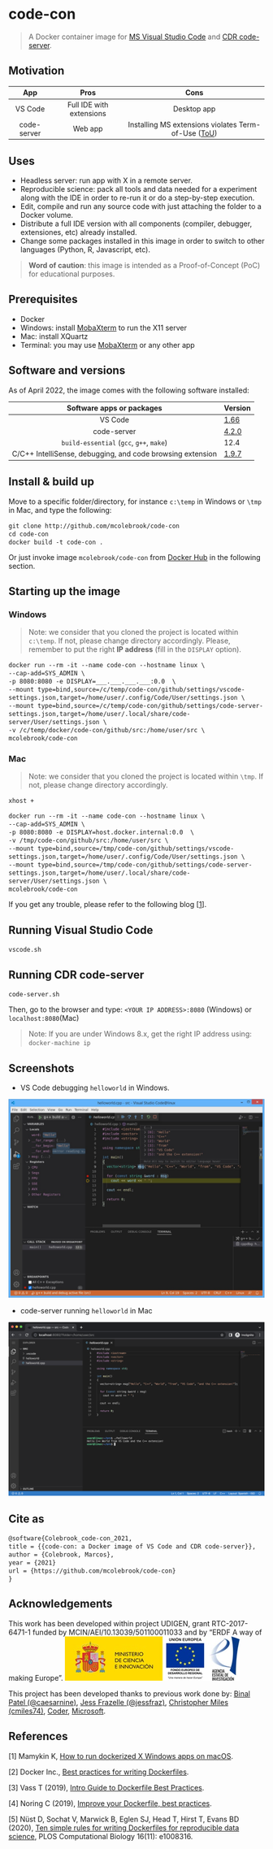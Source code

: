 # code-con
> A Docker container image for [MS Visual Studio Code](https://code.visualstudio.com/) and [CDR code-server](https://github.com/coder/code-server).

## Motivation

|     App     |           Pros           |                                           Cons                                                                             |
|:-----------:|:------------------------:|:--------------------------------------------------------------------------------------------------------------------------:|
|   VS Code   | Full IDE with extensions |                                       Desktop app                                                                          |
| code-server |          Web app         | Installing MS extensions violates Term-of-Use ([ToU](https://marketplace.visualstudio.com/items/ms-vscode.cpptools/license)) |

## Uses

- Headless server: run app with X in a remote server.
- Reproducible science: pack all tools and data needed for a experiment along with the IDE in order to re-run it or do a step-by-step execution.
- Edit, compile and run any source code with just attaching the folder to a Docker volume.
- Distribute a full IDE version with all components (compiler, debugger, extensiones, etc) already installed.
- Change some packages installed in this image in order to switch to other languages (Python, R, Javascript, etc).

> **Word of caution**: this image is intended as a Proof-of-Concept (PoC) for educational purposes.

## Prerequisites

- Docker
- Windows: install [MobaXterm](https://mobaxterm.mobatek.net/download.html) to run the X11 server
- Mac: install XQuartz
- Terminal: you may use [MobaXterm](https://mobaxterm.mobatek.net/download.html) or any other app

## Software and versions

As of April 2022, the image comes with the following software installed:

| Software apps or packages                                  | Version                                                                         |
|:----------------------------------------------------------:|:--------------------------------------------------------------------------------|
| VS Code                                                    |        [1.66](https://github.com/microsoft/vscode/releases/tag/1.66.0)          |
| code-server                                                |       [4.2.0](https://github.com/coder/code-server/releases/tag/v4.2.0)         |
| `build-essential` (`gcc`, `g++`, `make`)                   |                                   12.4                                          |
| C/C++ IntelliSense, debugging, and code browsing extension | [1.9.7](https://marketplace.visualstudio.com/items?itemName=ms-vscode.cpptools) |

## Install & build up

Move to a specific folder/directory, for instance `c:\temp` in Windows or `\tmp` in Mac, and type the following:

```
git clone http://github.com/mcolebrook/code-con
cd code-con
docker build -t code-con .
```

Or just invoke image `mcolebrook/code-con` from [Docker Hub](https://hub.docker.com/repository/docker/mcolebrook/code-con) in the following section.

## Starting up the image

### Windows

> Note: we consider that you cloned the project is located within `c:\temp`. If not, please change directory accordingly. Please, remember to put the right **IP address** (fill in the `DISPLAY` option).

```
docker run --rm -it --name code-con --hostname linux \
--cap-add=SYS_ADMIN \
-p 8080:8080 -e DISPLAY=___.___.___.___:0.0  \
--mount type=bind,source=/c/temp/code-con/github/settings/vscode-settings.json,target=/home/user/.config/Code/User/settings.json \
--mount type=bind,source=/c/temp/code-con/github/settings/code-server-settings.json,target=/home/user/.local/share/code-server/User/settings.json \
-v /c/temp/docker/code-con/github/src:/home/user/src \
mcolebrook/code-con
```


### Mac

> Note: we consider that you cloned the project is located within `\tmp`. If not, please change directory accordingly.

```
xhost +
```

```
docker run --rm -it --name code-con --hostname linux \
--cap-add=SYS_ADMIN \
-p 8080:8080 -e DISPLAY=host.docker.internal:0.0  \
-v /tmp/code-con/github/src:/home/user/src \
--mount type=bind,source=/tmp/code-con/github/settings/vscode-settings.json,target=/home/user/.config/Code/User/settings.json \
--mount type=bind,source=/tmp/code-con/github/settings/code-server-settings.json,target=/home/user/.local/share/code-server/User/settings.json \
mcolebrook/code-con
```

If you get any trouble, please refer to the following blog [[1](http://mamykin.com/posts/running-x-apps-on-mac-with-docker/)].

## Running Visual Studio Code

```
vscode.sh
```

## Running CDR code-server

```
code-server.sh
```

Then, go to the browser and type: `<YOUR IP ADDRESS>:8080` (Windows) or `localhost:8080`(Mac)

> Note: If you are under Windows 8.x, get the right IP address using: `docker-machine ip`

## Screenshots

- VS Code debugging `helloworld` in Windows.

![VS Code debugging in Windows](_figures/vscode_debugging_windows.jpg)

- code-server running `helloworld` in Mac

![VS Code running in Mac](_figures/code-server_running_mac.png)

## Cite as

```
@software{Colebrook_code-con_2021,
title = {{code-con: a Docker image of VS Code and CDR code-server}},
author = {Colebrook, Marcos},
year = {2021}
url = {https://github.com/mcolebrook/code-con}
}
```

## Acknowledgements
This work has been developed within project UDIGEN, grant RTC-2017-6471-1 funded by MCIN/AEI/10.13039/501100011033 and by “ERDF A way of making Europe”.
![MCIN/AEI/ERDF](_figures/MCIN_AEI.jpg)

This project has been developed thanks to previous work done by: [Binal Patel (@caesarnine)](https://github.com/caesarnine/data-science-docker-vscode-template), [Jess Frazelle (@jessfraz)](https://github.com/jessfraz/dockerfiles/tree/master/vscode), [Christopher Miles (cmiles74)](https://github.com/cmiles74/docker-vscode), [Coder](https://github.com/coder/code-server), [Microsoft](https://github.com/microsoft/vscode-linux-build-agent).

## References
[1] Mamykin K, [How to run dockerized X Windows apps on macOS](http://mamykin.com/posts/running-x-apps-on-mac-with-docker/).

[2] Docker Inc., [Best practices for writing Dockerfiles](https://docs.docker.com/develop/develop-images/dockerfile_best-practices/).

[3] Vass T (2019), [Intro Guide to Dockerfile Best Practices](https://www.docker.com/blog/intro-guide-to-dockerfile-best-practices/).

[4] Noring C (2019), [Improve your Dockerfile, best practices](https://dev.to/azure/improve-your-dockerfile-best-practices-5ll).

[5] Nüst D, Sochat V, Marwick B, Eglen SJ, Head T, Hirst T, Evans BD (2020), [Ten simple rules for writing Dockerfiles for reproducible data science](https://doi.org/10.1371/journal.pcbi.1008316), PLOS Computational Biology 16(11): e1008316.
